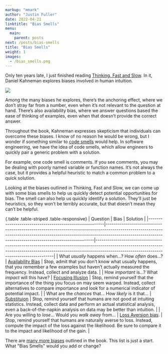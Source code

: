 ```yaml
---
markup: "mmark"
author: "Justin Fuller"
date: 2022-04-21
linktitle: "Bias Smells"
menu:
  main:
    parent: posts
next: /posts/bias-smells
title: "Bias Smells"
weight: 1
images:
  - /bias_smells.png
--- 
```


Only ten years late, I just finished reading [Thinking, Fast and Slow](https://amzn.to/3L5Dql3). In it, Daniel Kahneman explores biases involved in human intuition.

<!--more-->

![](/bias_smells.png)

Among the many biases he explores, there’s the anchoring effect, where we don’t stray far from a number, even when it’s not relevant to the question at hand. There’s also availability bias, where we answer questions based the ease of thinking of examples, even when that doesn’t provide the correct answer.

Throughout the book, Kahneman expresses skepticism that individuals can overcome these biases. I know of no reason he would be wrong, but I wonder if something similar to [code smells](https://blog.codinghorror.com/code-smells/) would help. In software engineering, we have the idea of code smells, which allow engineers to quickly pair a generic problem with a solution.

For example, one code smell is comments. If you see comments, you may be dealing with poorly named variable or function names. It’s not always the case, but it provides a helpful heuristic to match a common problem to a quick solution.

Looking at the biases outlined in Thinking, Fast and Slow, we can come up with some bias smells to help us quickly detect potential opportunities for bias. The smell can also help us quickly identify a solution. They’ll just be heuristics, so they won’t be terribly accurate, but that doesn’t mean they can’t be helpful.

{.table .table-striped .table-responsive}
| Question                                               | Bias                                                                                                                                                                                                                               | Solution                                                                                                                                                                                                            |
|--------------------------------------------------------|------------------------------------------------------------------------------------------------------------------------------------------------------------------------------------------------------------------------------------|---------------------------------------------------------------------------------------------------------------------------------------------------------------------------------------------------------------------|
| What *usually* happens when...? How *often* does...?       | [Availability Bias](https://en.wikipedia.org/wiki/Availability_heuristic)                                              | Stop, admit that you don’t know what usually happens, that you remember a few examples but haven’t actually measured the frequency.  Instead, collect and analyze data.                                             |
| How *important* is...? What *impact* will this have?       | [Focusing Illusion](https://en.wikipedia.org/wiki/Affective_forecasting#Focalism)                     | Stop, remind yourself that the importance of the thing you focus on may seem warped.   Instead, collect alternatives to compare importance and look for a numerical indicator of potential impact.                  |
| What are the *chances* that... How *likely* is it that...  | [Substituion](https://en.wikipedia.org/wiki/Thinking,_Fast_and_Slow#Substitution) | Stop, remind yourself that humans are not good at intuiting statistics.  Instead, collect data and perform an actual statistical analysis, even a back-of-the-napkin analysis on data may be better than intuition. |
| Are you willing to *lose*... Would you *walk away* from... | [Loss Aversion bias](https://en.wikipedia.org/wiki/Loss_aversion).                                                                                                                                                                        | Stop, remind yourself that humans are naturally averse to loss.  Instead, compute the impact of the loss against the likelihood. Be sure to compare it to the impact and likelihood of the gain.                    |

There are [many more biases](https://en.wikipedia.org/wiki/Thinking,_Fast_and_Slow#Heuristics_and_biases) outlined in the book. This list is just a start. What "Bias Smells" would you add or change?
